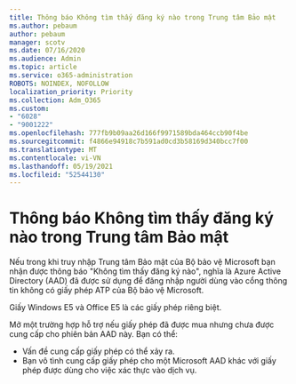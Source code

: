 ```yaml
---
title: Thông báo Không tìm thấy đăng ký nào trong Trung tâm Bảo mật
ms.author: pebaum
author: pebaum
manager: scotv
ms.date: 07/16/2020
ms.audience: Admin
ms.topic: article
ms.service: o365-administration
ROBOTS: NOINDEX, NOFOLLOW
localization_priority: Priority
ms.collection: Adm_O365
ms.custom:
- "6028"
- "9001222"
ms.openlocfilehash: 777fb9b09aa26d166f9971589bda464ccb90f4be
ms.sourcegitcommit: f4866e94918c7b591ad0cd3b58169d340bcc7f00
ms.translationtype: MT
ms.contentlocale: vi-VN
ms.lasthandoff: 05/19/2021
ms.locfileid: "52544130"
---
```

# <a name="no-subscriptions-found-message-in-the-security-center"></a>Thông báo Không tìm thấy đăng ký nào trong Trung tâm Bảo mật

Nếu trong khi truy nhập Trung tâm Bảo mật của Bộ bảo vệ Microsoft bạn nhận được thông báo "Không tìm thấy đăng ký nào", nghĩa là Azure Active Directory (AAD) đã được sử dụng để đăng nhập người dùng vào cổng thông tin không có giấy phép ATP của Bộ bảo vệ Microsoft.  

Giấy Windows E5 và Office E5 là các giấy phép riêng biệt.

Mở một trường hợp hỗ trợ nếu giấy phép đã được mua nhưng chưa được cung cấp cho phiên bản AAD này. Bạn có thể: <br/>
-   Vấn đề cung cấp giấy phép có thể xảy ra.<br/>
-   Bạn vô tình cung cấp giấy phép cho một Microsoft AAD khác với giấy phép được dùng cho việc xác thực vào dịch vụ.